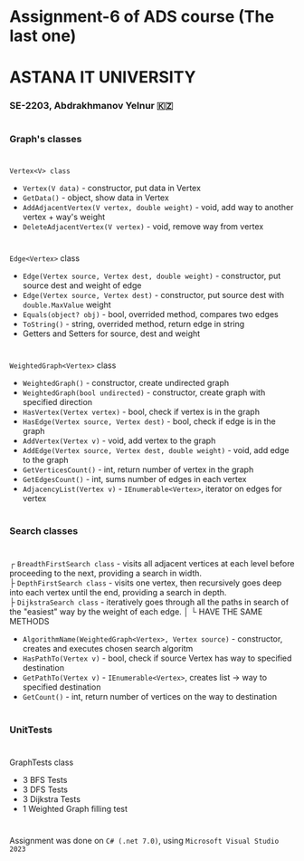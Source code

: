 # Assignment-6 of ADS course (The last one)
# ASTANA IT UNIVERSITY
### SE-2203, Abdrakhmanov Yelnur 🇰🇿

#

### Graph's classes

#

`Vertex<V> class`
- `Vertex(V data)` - constructor, put data in Vertex
- `GetData()` - object, show data in Vertex
- `AddAdjacentVertex(V vertex, double weight)` - void, add way to another vertex + way's weight
- `DeleteAdjacentVertex(V vertex)` - void, remove way from vertex

#

`Edge<Vertex>` class
- `Edge(Vertex source, Vertex dest, double weight)` - constructor, put source dest and weight of edge
- `Edge(Vertex source, Vertex dest)` - constructor, put source dest with `double.MaxValue` weight
- `Equals(object? obj)` - bool, overrided method, compares two edges
- `ToString()` - string, overrided method, return edge in string
- Getters and Setters for source, dest and weight

#

`WeightedGraph<Vertex>` class
- `WeightedGraph()` - constructor, create undirected graph
- `WeightedGraph(bool undirected)` - constructor, create graph with specified direction
- `HasVertex(Vertex vertex)` - bool, check if vertex is in the graph
- `HasEdge(Vertex source, Vertex dest)` - bool, check if edge is in the graph
- `AddVertex(Vertex v)` - void, add vertex to the graph
- `AddEdge(Vertex source, Vertex dest, double weight)` - void, add edge to the graph
- `GetVerticesCount()` - int, return number of vertex in the graph
- `GetEdgesCount()` - int, sums number of edges in each vertex
- `AdjacencyList(Vertex v)` - `IEnumerable<Vertex>`, iterator on edges for vertex
  
#
  
### Search classes

#
  
┌ `BreadthFirstSearch class` - visits all adjacent vertices at each level before proceeding to the next, providing a search in width. <br/>
├ `DepthFirstSearch class` - visits one vertex, then recursively goes deep into each vertex until the end, providing a search in depth. <br/>
├ `DijkstraSearch class` - iteratively goes through all the paths in search of the "easiest" way by the weight of each edge.
│
└ HAVE THE SAME METHODS

- `AlgorithmName(WeightedGraph<Vertex>, Vertex source)` - constructor, creates and executes chosen search algoritm
- `HasPathTo(Vertex v)` - bool, check if source Vertex has way to specified destination 
- `GetPathTo(Vertex v)` - `IEnumerable<Vertex>`, creates list -> way to specified destination
- `GetCount()` - int, return number of vertices on the way to destination

#

### UnitTests

#

GraphTests class
- 3 BFS Tests
- 3 DFS Tests
- 3 Dijkstra Tests
- 1 Weighted Graph filling test

#

Assignment was done on `C# (.net 7.0)`, using `Microsoft Visual Studio 2023`
